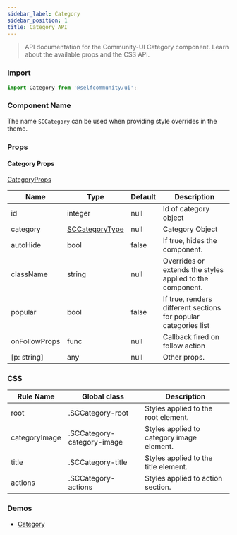 ```yaml
---
sidebar_label: Category 
sidebar_position: 1
title: Category API
---
```


> API documentation for the Community-UI Category component. Learn about the available props and the CSS API.

### Import 

```jsx
import Category from '@selfcommunity/ui';
```

### Component Name

The name `SCCategory` can be used when providing style overrides in the theme.


### Props

#### Category Props

[CategoryProps](../Interfaces/CategoryProps)

|Name|Type|Default|Description|
|---|---|---|---|
|id|integer|null|Id of category object|
|category|[SCCategoryType](../../sc-core/Api_Reference/Types/category#properties)|null|Category Object|
|autoHide|bool|false|If true, hides the component.|
|className|string|null|Overrides or extends the styles applied to the component.|
|popular|bool|false|If true, renders different sections for popular categories list|
|onFollowProps|func|null|Callback fired on follow action|
|[p: string]|any|null|Other props.|


### CSS

|Rule Name|Global class|Description|
|---|---|---|
|root|.SCCategory-root|Styles applied to the root element.|
|categoryImage|.SCCategory-category-image|Styles applied to category image element.|
|title|.SCCategory-title|Styles applied to the title element.|
|actions|.SCCategory-actions|Styles applied to action section.|


### Demos

- [Category](../Components/category)